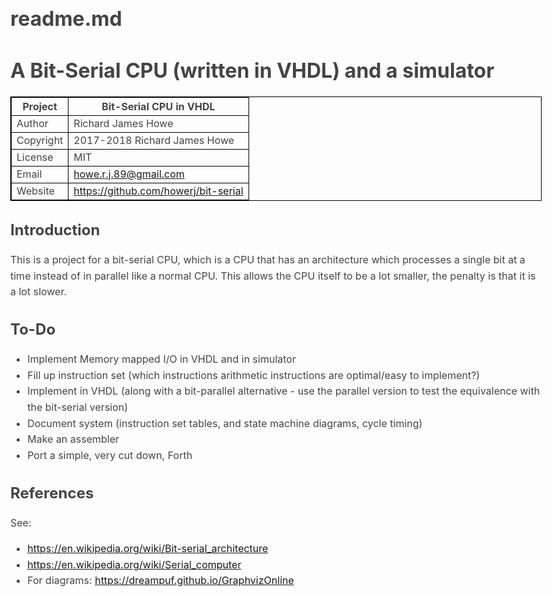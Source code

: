 # readme.md
# A Bit-Serial CPU (written in VHDL) and a simulator

| Project   | Bit-Serial CPU in VHDL                 |
| --------- | -------------------------------------- |
| Author    | Richard James Howe                     |
| Copyright | 2017-2018 Richard James Howe           |
| License   | MIT                                    |
| Email     | howe.r.j.89@gmail.com                  |
| Website   | <https://github.com/howerj/bit-serial> |

## Introduction

This is a project for a bit-serial CPU, which is a CPU that has an architecture
which processes a single bit at a time instead of in parallel like a normal
CPU. This allows the CPU itself to be a lot smaller, the penalty is that it is
a lot slower.

## To-Do

* Implement Memory mapped I/O in VHDL and in simulator
* Fill up instruction set (which instructions arithmetic instructions are optimal/easy to implement?)
* Implement in VHDL (along with a bit-parallel alternative - use the parallel
  version to test the equivalence with the bit-serial version)
* Document system (instruction set tables, and state machine diagrams, cycle timing)
* Make an assembler
* Port a simple, very cut down, Forth

## References

See:

* <https://en.wikipedia.org/wiki/Bit-serial_architecture>
* <https://en.wikipedia.org/wiki/Serial_computer>
* For diagrams: <https://dreampuf.github.io/GraphvizOnline>

<style type="text/css">body{margin:40px auto;max-width:850px;line-height:1.6;font-size:16px;color:#444;padding:0 10px}h1,h2,h3{line-height:1.2}table {width: 100%; border-collapse: collapse;}table, th, td{border: 1px solid black;}code { color: #091992; } </style>
